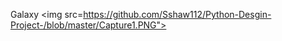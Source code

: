 <hi>Galaxy</hi>
<img src=https://github.com/Sshaw112/Python-Desgin-Project-/blob/master/Capture1.PNG">
